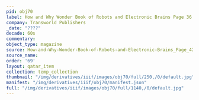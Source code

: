 ```yaml
---
pid: obj70
label: How and Why Wonder Book of Robots and Electronic Brains Page 36
company: Transworld Publishers
_date: "????"
decade: 60s
commentary:
object_type: magazine
source: How-and-Why-Wonder-Book-of-Robots-and-Electronic-Brains_Page_42
source_name:
order: '69'
layout: qatar_item
collection: temp_collection
thumbnail: "/img/derivatives/iiif/images/obj70/full/250,/0/default.jpg"
manifest: "/img/derivatives/iiif/obj70/manifest.json"
full: "/img/derivatives/iiif/images/obj70/full/1140,/0/default.jpg"
---
```

